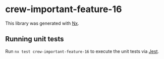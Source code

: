# crew-important-feature-16

This library was generated with [Nx](https://nx.dev).

## Running unit tests

Run `nx test crew-important-feature-16` to execute the unit tests via [Jest](https://jestjs.io).
